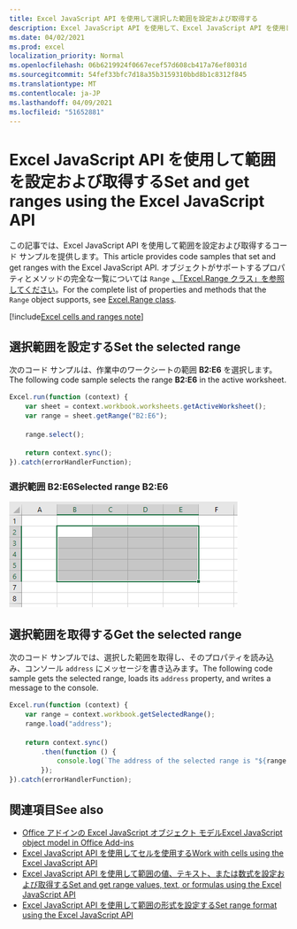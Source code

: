 ```yaml
---
title: Excel JavaScript API を使用して選択した範囲を設定および取得する
description: Excel JavaScript API を使用して、Excel JavaScript API を使用して範囲を設定および取得する方法について説明します。
ms.date: 04/02/2021
ms.prod: excel
localization_priority: Normal
ms.openlocfilehash: 06b6219924f0667ecef57d608cb417a76ef8031d
ms.sourcegitcommit: 54fef33bfc7d18a35b3159310bbd8b1c8312f845
ms.translationtype: MT
ms.contentlocale: ja-JP
ms.lasthandoff: 04/09/2021
ms.locfileid: "51652881"
---
```

# <a name="set-and-get-ranges-using-the-excel-javascript-api"></a><span data-ttu-id="2178d-103">Excel JavaScript API を使用して範囲を設定および取得する</span><span class="sxs-lookup"><span data-stu-id="2178d-103">Set and get ranges using the Excel JavaScript API</span></span>

<span data-ttu-id="2178d-104">この記事では、Excel JavaScript API を使用して範囲を設定および取得するコード サンプルを提供します。</span><span class="sxs-lookup"><span data-stu-id="2178d-104">This article provides code samples that set and get ranges with the Excel JavaScript API.</span></span> <span data-ttu-id="2178d-105">オブジェクトがサポートするプロパティとメソッドの完全な一覧については `Range` [、「Excel.Range クラス」を参照してください](/javascript/api/excel/excel.range)。</span><span class="sxs-lookup"><span data-stu-id="2178d-105">For the complete list of properties and methods that the `Range` object supports, see [Excel.Range class](/javascript/api/excel/excel.range).</span></span>

[!include[Excel cells and ranges note](../includes/note-excel-cells-and-ranges.md)]

## <a name="set-the-selected-range"></a><span data-ttu-id="2178d-106">選択範囲を設定する</span><span class="sxs-lookup"><span data-stu-id="2178d-106">Set the selected range</span></span>

<span data-ttu-id="2178d-107">次のコード サンプルは、作業中のワークシートの範囲 **B2:E6** を選択します。</span><span class="sxs-lookup"><span data-stu-id="2178d-107">The following code sample selects the range **B2:E6** in the active worksheet.</span></span>

```js
Excel.run(function (context) {
    var sheet = context.workbook.worksheets.getActiveWorksheet();
    var range = sheet.getRange("B2:E6");

    range.select();

    return context.sync();
}).catch(errorHandlerFunction);
```

### <a name="selected-range-b2e6"></a><span data-ttu-id="2178d-108">選択範囲 B2:E6</span><span class="sxs-lookup"><span data-stu-id="2178d-108">Selected range B2:E6</span></span>

![Excel の選択範囲](../images/excel-ranges-set-selection.png)

## <a name="get-the-selected-range"></a><span data-ttu-id="2178d-110">選択範囲を取得する</span><span class="sxs-lookup"><span data-stu-id="2178d-110">Get the selected range</span></span>

<span data-ttu-id="2178d-111">次のコード サンプルでは、選択した範囲を取得し、そのプロパティを読み込み、コンソール `address` にメッセージを書き込みます。</span><span class="sxs-lookup"><span data-stu-id="2178d-111">The following code sample gets the selected range, loads its `address` property, and writes a message to the console.</span></span>

```js
Excel.run(function (context) {
    var range = context.workbook.getSelectedRange();
    range.load("address");

    return context.sync()
        .then(function () {
            console.log(`The address of the selected range is "${range.address}"`);
        });
}).catch(errorHandlerFunction);
```

## <a name="see-also"></a><span data-ttu-id="2178d-112">関連項目</span><span class="sxs-lookup"><span data-stu-id="2178d-112">See also</span></span>

- [<span data-ttu-id="2178d-113">Office アドインの Excel JavaScript オブジェクト モデル</span><span class="sxs-lookup"><span data-stu-id="2178d-113">Excel JavaScript object model in Office Add-ins</span></span>](excel-add-ins-core-concepts.md)
- [<span data-ttu-id="2178d-114">Excel JavaScript API を使用してセルを使用する</span><span class="sxs-lookup"><span data-stu-id="2178d-114">Work with cells using the Excel JavaScript API</span></span>](excel-add-ins-cells.md)
- [<span data-ttu-id="2178d-115">Excel JavaScript API を使用して範囲の値、テキスト、または数式を設定および取得する</span><span class="sxs-lookup"><span data-stu-id="2178d-115">Set and get range values, text, or formulas using the Excel JavaScript API</span></span>](excel-add-ins-ranges-set-get-values.md)
- [<span data-ttu-id="2178d-116">Excel JavaScript API を使用して範囲の形式を設定する</span><span class="sxs-lookup"><span data-stu-id="2178d-116">Set range format using the Excel JavaScript API</span></span>](excel-add-ins-ranges-set-format.md)
